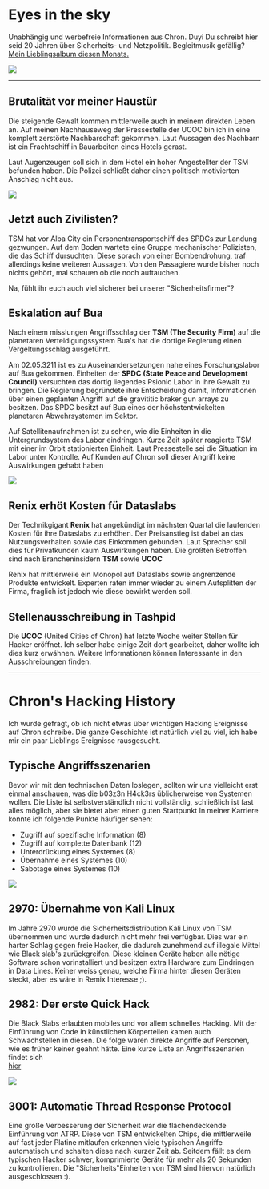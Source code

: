 # Eyes in the sky

Unabhängig und werbefreie Informationen aus Chron.
Duyi Du schreibt hier seid 20 Jahren über Sicherheits- und Netzpolitik.
Begleitmusik gefällig? [Mein Lieblingsalbum diesen Monats.](https://megadrive.bandcamp.com/album/neuroframe)

![](https://cdn.mmos.com/wp-content/uploads/2019/09/zenith-cyberpunk-concept-art-banner.jpg)

---

## Brutalität vor meiner Haustür

Die steigende Gewalt kommen mittlerweile auch in meinem direkten Leben an.
Auf meinen Nachhauseweg der Pressestelle der UCOC bin ich in eine komplett zerstörte Nachbarschaft gekommen.
Laut Aussagen des Nachbarn ist ein Frachtschiff in Bauarbeiten eines Hotels gerast.

Laut Augenzeugen soll sich in dem Hotel ein hoher Angestellter der TSM befunden haben.
Die Polizei schließt daher einen politisch motivierten Anschlag nicht aus.

![](https://images-wixmp-ed30a86b8c4ca887773594c2.wixmp.com/f/ba5bb9b0-9717-446a-807d-6511d1aea391/d9ee41n-6eb781ea-28f0-4ef9-bd05-24901f9937ee.jpg/v1/fill/w_1131,h_707,q_75,strp/destroyed_sci_fi_landscape_by_cdodez-d9ee41n.jpg?token=eyJ0eXAiOiJKV1QiLCJhbGciOiJIUzI1NiJ9.eyJpc3MiOiJ1cm46YXBwOjdlMGQxODg5ODIyNjQzNzNhNWYwZDQxNWVhMGQyNmUwIiwic3ViIjoidXJuOmFwcDo3ZTBkMTg4OTgyMjY0MzczYTVmMGQ0MTVlYTBkMjZlMCIsImF1ZCI6WyJ1cm46c2VydmljZTppbWFnZS5vcGVyYXRpb25zIl0sIm9iaiI6W1t7InBhdGgiOiIvZi9iYTViYjliMC05NzE3LTQ0NmEtODA3ZC02NTExZDFhZWEzOTEvZDllZTQxbi02ZWI3ODFlYS0yOGYwLTRlZjktYmQwNS0yNDkwMWY5OTM3ZWUuanBnIiwid2lkdGgiOiI8PTExMzEiLCJoZWlnaHQiOiI8PTcwNyJ9XV19.kSR9vmYE36lXLumu_6qir1CIwI66PkMMWLnszUMoxA4)

## Jetzt auch Zivilisten?

TSM hat vor Alba City ein Personentransportschiff des SPDCs zur Landung gezwungen.
Auf dem Boden wartete eine Gruppe mechanischer Polizisten, die das Schiff dursuchten.
Diese sprach von einer Bombendrohung, traf allerdings keine weiteren Aussagen.
Von den Passagiere wurde bisher noch nichts gehört, mal schauen ob die noch auftauchen.

Na, fühlt ihr euch auch viel sicherer bei unserer "Sicherheitsfirmer"?

## Eskalation auf Bua

Nach einem misslungen Angriffsschlag der **TSM (The Security Firm)** auf die planetaren Verteidigungssystem Bua's hat die dortige Regierung einen Vergeltungsschlag ausgeführt.


Am 02.05.3211 ist es zu Auseinandersetzungen nahe eines Forschungslabor auf Bua gekommen.
Einheiten der **SPDC (State Peace and Development Council)** versuchten das dortig liegendes Psionic Labor in ihre Gewalt zu bringen.
Die Regierung begründete ihre Entscheidung damit, Informationen über einen geplanten Angriff auf die gravititic braker gun arrays zu besitzen.
Das SPDC besitzt auf Bua eines der höchstentwickelten planetaren Abwehrsystemen im Sektor.

Auf Satellitenaufnahmen ist zu sehen, wie die Einheiten in die Untergrundsystem des Labor eindringen.
Kurze Zeit später reagierte TSM mit einer im Orbit stationierten Einheit.
Laut Pressestelle sei die Situation im Labor unter Kontrolle.
Auf Kunden auf Chron soll dieser Angriff keine Auswirkungen gehabt haben

![](https://sm.ign.com/t/ign_in/articlepage/h/helldivers/helldivers-receives-three-dlc-packs_rywv.1280.jpg)

## Renix erhöt Kosten für Dataslabs

Der Technikgigant **Renix** hat angekündigt im nächsten Quartal die laufenden Kosten für ihre Dataslabs zu erhöhen.
Der Preisanstieg ist dabei an das Nutzungsverhalten sowie das Einkommen gebunden.
Laut Sprecher soll dies für Privatkunden kaum Auswirkungen haben.
Die größten Betroffen sind nach Brancheninsidern **TSM** sowie **UCOC**

Renix hat mittlerweile ein Monopol auf Dataslabs sowie angrenzende Produkte entwickelt.
Experten raten immer wieder zu einem Aufsplitten der Firma, fraglich ist jedoch wie diese bewirkt werden soll.

## Stellenausschreibung in Tashpid

Die **UCOC** (United Cities of Chron) hat letzte Woche weiter Stellen für Hacker eröffnet.
Ich selber habe einige Zeit dort gearbeitet, daher wollte ich dies kurz erwähnen.
Weitere Informationen können Interessante in den Ausschreibungen finden.


---

# Chron's Hacking History

Ich wurde gefragt, ob ich nicht etwas über wichtigen Hacking Ereignisse auf Chron schreibe.
Die ganze Geschichte ist natürlich viel zu viel, ich habe mir ein paar Lieblings Ereignisse rausgesucht.

## Typische Angriffsszenarien

Bevor wir mit den technischen Daten loslegen, sollten wir uns vielleicht erst einmal anschauen, was die b03z3n H4ck3rs üblicherweise von Systemen wollen.
Die Liste ist selbstverständlich nicht vollständig, schließlich ist fast alles möglich, aber sie bietet aber einen guten Startpunkt
In meiner Karriere konnte ich folgende Punkte häufiger sehen:

- Zugriff auf spezifische Information (8)
- Zugriff auf komplette Datenbank (12)
- Unterdrückung eines Systemes (8)
- Übernahme eines Systemes (10)
- Sabotage eines Systemes (10)

![](https://i.kym-cdn.com/photos/images/newsfeed/001/480/544/6c1.jpg)

## 2970: Übernahme von Kali Linux

Im Jahre 2970 wurde die Sicherheitsdistribution Kali Linux von TSM übernommen und wurde dadurch nicht mehr frei verfügbar.
Dies war ein harter Schlag gegen freie Hacker, die dadurch zunehmend auf illegale Mittel wie Black slab's zurückgreifen.
Diese kleinen Geräte haben alle nötige Software schon vorinstalliert und besitzen extra Hardware zum Eindringen in Data Lines.
Keiner weiss genau, welche Firma hinter diesen Geräten steckt, aber es wäre in Remix Interesse ;).

## 2982: Der erste Quick Hack

Die Black Slabs erlaubten mobiles und vor allem schnelles Hacking.
Mit der Einführung von Code in künstlichen Körperteilen kamen auch Schwachstellen in diesen.
Die folge waren direkte Angriffe auf Personen, wie es früher keiner geahnt hätte.
Eine kurze Liste an Angriffsszenarien findet sich  
[hier](https://gamerant.com/cyberpunk-2077-every-quickhack-ranked/)

![](https://i.pinimg.com/474x/5b/a3/75/5ba375a5fe93daceb17b58dcf4b42abc.jpg)

## 3001: Automatic Thread Response Protocol

Eine große Verbesserung der Sicherheit war die flächendeckende Einführung von ATRP.
Diese von TSM entwickelten Chips, die mittlerweile auf fast jeder Platine mitlaufen erkennen viele typischen Angriffe automatisch und schalten diese nach kurzer Zeit ab.
Seitdem fällt es dem typischen Hacker schwer, komprimierte Geräte für mehr als 20 Sekunden zu kontrollieren.
Die "Sicherheits"Einheiten von TSM sind hiervon natürlich ausgeschlossen :).